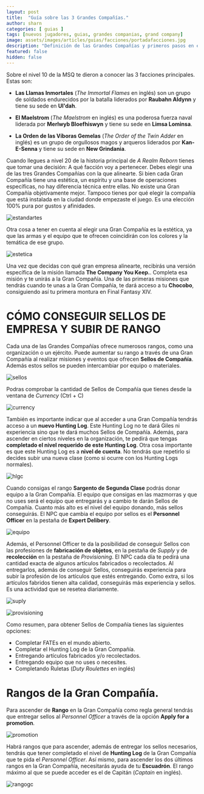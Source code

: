 ```yaml
---
layout: post
title:  "Guía sobre las 3 Grandes Compañías."
author: sharn
categories: [ guias ]
tags: [nuevos jugadores, guias, grandes companias, grand company]
image: assets/images/articles/guias/facciones/portadafacciones.jpg
description: "Definición de las Grandes Compañías y primeros pasos en ellas."
featured: false
hidden: false
---
```


Sobre el nivel 10 de la MSQ te dieron a conocer las 3 facciones principales. Estas son:

- **Las Llamas Inmortales** (*The Immortal Flames* en inglés) son un grupo de soldados endurecidos por la batalla liderados por **Raubahn Aldynn** y tiene su sede en **Ul'dah**.

- **El Maelstrom** (*The Maelstrom* en inglés) es una poderosa fuerza naval liderada por **Merlwyb Bloefhiswyn** y tiene su sede en **Limsa Lominsa**.

- **La Orden de las Víboras Gemelas** (*The Order of the Twin Adder* en inglés) es un grupo de orgullosos magos y arqueros liderados por **Kan-E-Senna** y tiene su sede en **New Grindania**.

Cuando llegues a nivel 20 de la historia principal de *A Realm Reborn* tienes que tomar una decisión: A qué facción voy a pertenecer. Debes elegir una de las tres Grandes Compañías con la que alinearte. Si bien cada Gran Compañía tiene una estética, un espíritu y una base de operaciones específicas, no hay diferencia técnica entre ellas. No existe una Gran Compañía objetivamente mejor. Tampoco tienes por qué elegir la compañía que está instalada en la ciudad donde empezaste el juego. Es una elección 100% pura por gustos y afinidades.

![estandartes](/assets/images/articles/guias/facciones/estandartes.jpg)

Otra cosa a tener en cuenta al elegir una Gran Compañía es la estética, ya que las armas y el equipo que te ofrecen coincidirán con los colores y la temática de ese grupo.

![estetica](/assets/images/articles/guias/facciones/estetica.jpg)

Una vez que decidas con qué gran empresa alinearte, recibirás una versión específica de la misión llamada **The Company You Keep.**. Completa esa misión y te unirás a la Gran Compañía. Una de las primeras misiones que tendrás cuando te unas a la Gran Compañía, te dará acceso a tu **Chocobo**, consiguiendo así tu primera montura en Final Fantasy XIV.

# CÓMO CONSEGUIR SELLOS DE EMPRESA Y SUBIR DE RANGO

Cada una de las Grandes Compañías ofrece numerosos rangos, como una organización o un ejército. Puede aumentar su rango a través de una Gran Compañía al realizar misiones y eventos que ofrecen **Sellos de Compañía**. Además estos sellos se pueden intercambiar por equipo o materiales. 

![sellos](/assets/images/articles/guias/facciones/sellos.jpg)

Podras comprobar la cantidad de Sellos de Compañía que tienes desde la ventana de *Currency* (Ctrl + C)

![currency](/assets/images/articles/guias/facciones/currency.jpg)

También es importante indicar que al acceder a una Gran Compañía tendrás acceso a un **nuevo Hunting Log**. Este Hunting Log no te dará Giles ni experiencia sino que te dará muchos Sellos de Compañía. Además, para ascender en ciertos niveles en la organización, te pedirá que tengas **completado el nivel requerido de este Hunting Log**. Otra cosa importante es que este Hunting Log es a **nivel de cuenta**. No tendrás que repetirlo si decides subir una nueva clase (como si ocurre con los Hunting Logs normales).

![hlgc](/assets/images/articles/guias/facciones/hlgc.jpg)

Cuando consigas el rango **Sargento de Segunda Clase** podrás donar equipo a la Gran Compañía. El equipo que consigas en las mazmorras y que no uses será el equipo que entregarás y a cambio te darán Sellos de Compañía. Cuanto más alto es el nivel del equipo donando, más sellos conseguirás. El NPC que cambia el equipo por sellos es el **Personnel Officer** en la pestaña de **Expert Delibery**.

![equipo](/assets/images/articles/guias/facciones/equipo.jpg)

Además, el Personnel Officer te da la posibilidad de conseguir Sellos con las profesiones de **fabricación de objetos**, en la pestaña de *Supply* y de **recolección** en la pestaña de *Provisioning*. El NPC cada día te pedirá una cantidad exacta de algunos artículos fabricados o recolectados. Al entregarlos, además de conseguir Sellos, conseguirás experiencia para subir la profesión de los artículos que estés entregando. Como extra, si los artículos fabridos tienen alta calidad, conseguirás más experiencia y sellos. Es una actividad que se resetea diariamente.

![suply](/assets/images/articles/guias/facciones/suply.jpg)

![provisioning](/assets/images/articles/guias/facciones/provisioning.jpg)

Como resumen, para obtener Sellos de Compañía tienes las siguientes opciones:

- Completar FATEs en el mundo abierto.
- Completar el Hunting Log de la Gran Compañía.
- Entregando artículos fabricados y/o recolectados.
- Entregando equipo que no uses o necesites.
- Completando Ruletas (*Duty Roulettes* en inglés)

# Rangos de la Gran Compañía.

Para ascender de **Rango** en la Gran Compañía como regla general tendrás que entregar sellos al *Personnel Officer* a través de la opción **Apply for a promotion**.

![promotion](/assets/images/articles/guias/facciones/promotion.jpg)

Habrá rangos que para ascender, además de entregar los sellos necesarios, tendrás que tener completado el nivel de **Hunting Log** de la Gran Compañía que te pida el *Personnel Officer*. Así mismo, para ascender los dos últimos rangos en la Gran Compañía, necesitarás ayuda de tu **Escuadrón**. El rango máximo al que se puede acceder es el de Capitán (*Captain* en inglés).

![rangogc](/assets/images/articles/guias/facciones/rangogc.jpg)
